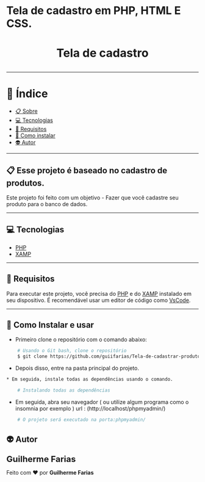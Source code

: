 # Tela de cadastro em PHP, HTML E CSS.
<h3 align="center" style="font-size: 30px; font-weight: bold; margin-bottom: 32px">
  Tela de cadastro 
</h3>


---

# :bookmark_tabs: Índice

  - [:clipboard: Sobre](#clipboard-Sobre)
  - [:computer: Tecnologias](#computer-Tecnologias)
  - [:bookmark_tabs: Requisitos](#bookmark_tabs-Requisitos)
  - [:file_folder: Como instalar](#file_folder-Como-instalar-e-usar)
  - [:alien: Autor](#alien-Autor)


---

## :clipboard: Esse projeto é baseado no cadastro de produtos.

Este projeto foi feito com um objetivo - Fazer que você cadastre seu produto para o banco de dados.

---
## :computer: Tecnologias
* [PHP](https://www.php.net/)
* [XAMP](https://www.apachefriends.org/pt_br/index.html)

---

## :bookmark_tabs: Requisitos
Para executar este projeto, você precisa do [PHP](https://www.php.net/) e do [XAMP](https://www.apachefriends.org/pt_br/index.html) instalado em seu dispositivo.
É recomendável usar um editor de código como [VsCode](https://code.visualstudio.com/).

---

## :file_folder: Como Instalar e usar
* Primeiro clone o repositório com o comando abaixo:
```bash
    # Usando o Git bash, clone o repositório
    $ git clone https://github.com/guiifarias/Tela-de-cadastrar-produtos-PHP
```

* Depois disso, entre na pasta principal do projeto.

```bash
* Em seguida, instale todas as dependências usando o comando.

```

```bash
    # Instalando todas as dependências
```

* Em seguida, abra seu navegador ( ou utilize algum programa como o insomnia por exemplo ) url : (http://localhost/phpmyadmin/)

```bash
    # O projeto será executado na porta:phpmyadmin/

```

## :alien: Autor

 <sub><b style="font-size: 22px">Guilherme Farias</b></sub>

Feito com ❤️ por **Guilherme Farias**
